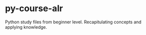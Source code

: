 # py-course-alr
Python study files from beginner level. Recapitulating concepts and applying knowledge.
